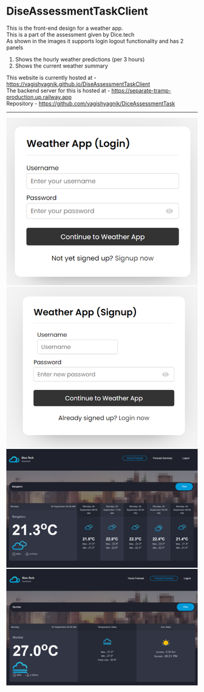 # DiseAssessmentTaskClient

This is the front-end design for a weather app. <br>
This is a part of the assessment given by Dice.tech <br>
As shown in the images it supports login logout functionality and has 2 panels <br>
1. Shows the hourly weather predictions (per 3 hours)
2. Shows the current weather summary

This website is currently hosted at - https://vagishyagnik.github.io/DiseAssessmentTaskClient <br>
The backend server for this is hosted at - https://separate-tramp-production.up.railway.app <br>
Repository - https://github.com/vagishyagnik/DiceAssessmentTask
<hr>

![Login](https://github.com/vagishyagnik/DiseAssessmentTaskClient/blob/main/readme-images/Login.PNG)
![Signup](https://github.com/vagishyagnik/DiseAssessmentTaskClient/blob/main/readme-images/Signup.PNG)
![Hourly Forecast](https://github.com/vagishyagnik/DiseAssessmentTaskClient/blob/main/readme-images/hourly-forecast.PNG)
![Forecast Summary](https://github.com/vagishyagnik/DiseAssessmentTaskClient/blob/main/readme-images/forecast-summary.PNG)
